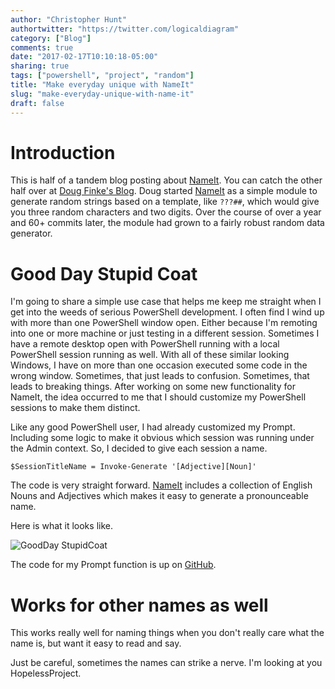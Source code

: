 ```yaml
---
author: "Christopher Hunt"
authortwitter: "https://twitter.com/logicaldiagram"
category: ["Blog"]
comments: true
date: "2017-02-17T10:10:18-05:00"
sharing: true
tags: ["powershell", "project", "random"]
title: "Make everyday unique with NameIt"
slug: "make-everyday-unique-with-name-it"
draft: false
---
```


# Introduction

This is half of a tandem blog posting about [NameIt](https://github.com/dfinke/NameIT).
You can catch the other half over at [Doug Finke's Blog](https://dfinke.github.io/#blog).
Doug started [NameIt](https://github.com/dfinke/NameIT) as a simple module to generate random strings based on a template, like `???##`, which would give you three random characters and two digits.
Over the course of over a year and 60+ commits later, the module had grown to a fairly robust random data generator.

# Good Day Stupid Coat

I'm going to share a simple use case that helps me keep me straight when I get into the weeds of serious PowerShell development.
I often find I wind up with more than one PowerShell window open. Either because I'm remoting into one or more machine or just testing in a different session.
Sometimes I have a remote desktop open with PowerShell running with a local PowerShell session running as well.
With all of these similar looking Windows, I have on more than one occasion executed some code in the wrong window.
Sometimes, that just leads to confusion.
Sometimes, that leads to breaking things.
After working on some new functionality for NameIt, the idea occurred to me that I should customize my PowerShell sessions to make them distinct.

Like any good PowerShell user, I had already customized my Prompt.
Including some logic to make it obvious which session was running under the Admin context.
So, I decided to give each session a name.

```
$SessionTitleName = Invoke-Generate '[Adjective][Noun]'
```

The code is very straight forward.
[NameIt](https://github.com/dfinke/NameIT) includes a collection of English Nouns and Adjectives which makes it easy to generate a pronounceable name.

Here is what it looks like.

![GoodDay StupidCoat](/img/gooddaystupidcoat.png)

The code for my Prompt function is up on [GitHub](https://github.com/cdhunt/Profile/blob/master/ScriptsToProcess/Prompt.ps1).

# Works for other names as well

This works really well for naming things when you don't really care what the name is, but want it easy to read and say.

Just be careful, sometimes the names can strike a nerve.
I'm looking at you HopelessProject.
